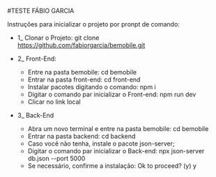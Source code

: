 #TESTE FÁBIO GARCIA

Instruções para inicializar o projeto por pronpt de comando:

- 1_ Clonar o Projeto: git clone https://github.com/fabiorgarcia/bemobile.git
- 2_ Front-End:
  - Entre na pasta bemobile: cd bemobile
  - Entrar na pasta front-end: cd front-end
  - Instalar pacotes digitando o comando:  npm i
  - Digitar o comando par inicializar o Front-end: npm run dev
  - Clicar no link local

- 3_ Back-End
  - Abra um novo terminal e entre na pasta bemobile: cd bemobile
  - Entrar na pasta backend: cd backend
  - Caso você não tenha, instale o pacote json-server;
  - Digitar o comando par inicializar o Back-end: npx json-server db.json --port 5000
  - Se necessário, confirme a instalação: Ok to proceed? (y) y
